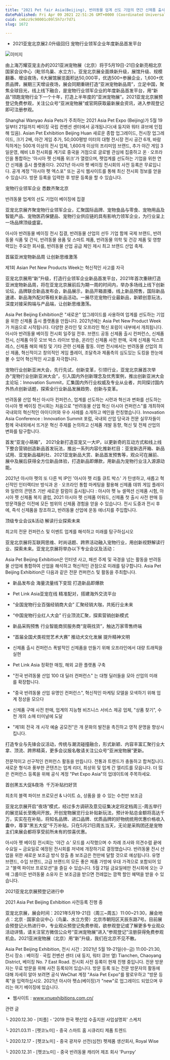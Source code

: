 ```yaml
---
title: "2021 Pet fair Asia(Beijing), 반려동물 업계 선도 기업의 연간 신제품 출시 플랫폼으로 복귀"
datePublished: Fri Apr 09 2021 22:51:26 GMT+0000 (Coordinated Universal Time)
cuid: cm6zz9c90001c09l5h7zr7d7i
slug: 1672

---
```



- 2021亚宠北京展2.0升级回归 宠物行业领军企业年度新品首发平台

![이미지](https://cdn.hashnode.com/res/hashnode/image/upload/v1739247840933/7d70789a-22b9-459e-b45b-06a1c6caa548.jpeg)

由上海万耀亚宠主办的2021亚洲宠物展（北京）将于5月19日-21日全新亮相北京国家会议中心（毗邻鸟巢、水立方）。亚宠北京展全面焕新升级，展馆升级、规模翻番、增设夜场，6大展馆展览面积达50,000平，优选500+参展企业，1,600+优质品牌，展期三天增设夜场，展会同期重磅打造“亚洲宠物新品周”，立足中国，聚焦全球目光，线上线下融合，是宠物行业领军企业的年度新品首发平台，用“新品”领跑宠物行业下一个十年，打造上半年度的“亚洲宠物展”。2021亚宠北京展预登记免费参观，关注公众号“亚洲宠物展”或官网获取最新展会资讯，进入参观登记即可注册参观。

Shanghai Wanyao Asia Pets가 주최하는 2021 Asia Pet Expo (Beijing)가 5월 19일부터 21일까지 베이징 국립 컨벤션 센터에서 공개됩니다(새 둥지와 워터 큐브에 인접해 있음). Asian Pet Exhibition Beijing Huan 새로운 종합 업그레이드, 전시장 업그레이드, 크기 2배, 야간 게임 추가, 50,000평방 미터의 대형 전시장 전시 공간 6개, 바람직하게는 500개 이상의 전시 업체, 1,600개 이상의 프리미엄 브랜드, 추가 야간 게임 3일운영, 헤비 LB 전시회를 계기로 중국을 거점으로 글로벌 관심에 집중하고 온 · 오프라인을 통합하는 '아시아 펫 신제품 위크'가 열렸으며, 펫업계를 선도하는 기업을 위한 연간 신제품 출시 플랫폼이다. 2021년 아시아 펫 베이징 전시회의 사전 등록은 무료입니다. 공개 계정 "아시아 펫 엑스포" 또는 공식 웹사이트를 통해 최신 전시회 정보를 얻을 수 있습니다. 방문 등록을 입력한 후 방문 등록을 할 수 있습니다.

宠物行业领军企业 悉数齐聚北京

반려동물 업계의 선도 기업이 베이징에 집결

亚宠北京展齐聚宠物行业领军企业，汇聚国际品牌、宠物食品与零食、宠物用品及智能产品、宠物医药保健品、宠物行业供应链的具有影响力领军企业，为行业呈上一场品牌顶级盛宴。

아시아 반려동물 베이징 전시 집결, 반려동물 산업의 선두 기업 함께 국제 브랜드, 반려동물 식품 및 간식, 반려동물 용품 및 스마트 제품, 반려동물 의학 및 건강 제품 및 영향력있는 주요한 회사를, 반려동물 산업 공급 체인 제시 최고 브랜드 산업 축제.

首届亚洲宠物新品周 让创新思维激荡

제1회 Asian Pet New Products Week는 혁신적인 사고를 자극

亚宠北京展用“新”升级，打造行业领军企业新品首发平台，2021年首次重磅打造亚洲宠物新品周，将在亚宠北京展前后为期一周的时间内，举办多场线上线下创新论坛，品牌联合新品发布会，新品展示，新品开箱直播，线上新品预售，国际新品速递、新品海外配对等相关新品活动。一展尽览宠物行业最新品，新颖创意玩法，深度对接采购端与产品端，让创新思维激荡。

Asia Pet Beijing Exhibition은 "새로운" 업그레이드를 사용하여 업계를 선도하는 기업을 위한 신제품 출시 플랫폼을 만듭니다. 2021년에는 Asia Pet New Product Week가 처음으로 시작됩니다. 다양한 온라인 및 오프라인 혁신 포럼이 내부에서 개최됩니다. 아시아 반려동물 베이징 전시회 일주일 전후. 브랜드 공동 신제품 출시 컨퍼런스, 신제품 전시, 신제품 아웃 오브 박스 라이브 방송, 온라인 신제품 사전 판매, 국제 신제품 익스프레스, 신제품 해외 매칭 및 기타 관련 신제품 활동. 이번 전시에서는 반려동물 산업의 최신 제품, 혁신적이고 창의적인 게임 플레이, 조달측과 제품측의 심도있는 도킹을 한눈에 볼 수 있어 혁신적인 사고를 자극합니다.

宠物行业创新亚洲大会，先行先试，创新变革，引领行业，亚宠北京展首次举办“宠物行业创新亚洲大会”，引入国内外创新理念及优秀案例，推出创新亚洲大会主论坛：Innovation Summit，汇集国内外行业权威及专业从业者，共同探讨国内外热点创新话题，探索全行业新品发展趋势、创新与变革。

반려동물 산업 혁신 아시아 컨퍼런스, 업계를 선도하는 시련과 혁신과 변화를 선도하는 아시아 펫 베이징 전시회는 처음으로 "반려동물 산업 혁신 아시아 컨퍼런스"를 개최하여 국내외의 혁신적인 아이디어와 우수 사례를 소개하고 메인을 런칭했습니다. Innovation Asia Conference : Innovation Summit 포럼, 국내외 산업 당국과 전문 실무자들이 함께 국내외에서 뜨거운 혁신 주제를 논의하고 신제품 개발 동향, 혁신 및 전체 산업의 변화를 탐구합니다.

首发“亚宠小萌箱”， 2021全新打造亚宠又一大IP，以更新奇的互动方式和线上线下整合营销创造新品首发玩法，推出一系列内容化推新栏目：亚宠新选开箱、新品试用、亚宠新品福利社、2021亚宠新品大赏、新品首发预售等，观众可在展前、展中及展后获得全方位新品体验，打造新品即爆款，用新品为宠物行业注入源源动能。

2021년 아시아 펫의 또 다른 빅 IP인 '아시아 펫 리틀 큐트 박스' 가 탄생하고, 새롭고 혁신적인 인터랙티브 방식과 온 · 오프라인 통합 마케팅을 활용해 신제품 데뷔 게임 플레이와 일련의 콘텐츠 기반 새로운 칼럼이 출시됩니다 : 아시아 펫 뉴 셀렉션 신제품 시험, 아시아 펫 신제품 복지 클럽, 2021 아시아 펫 신제품 어워드, 신제품 첫 출시 사전 판매 등 방문객들은 이전에 모든 범위의 신제품 경험을 얻을 수 있습니다. 전시 도중과 전시 후에, 즉석 신제품을 창조하고, 반려동물 산업에 운동 에너지를 주입합니다.

顶级专业会议&活动 解读行业探索未来

최고의 전문 컨퍼런스 및 이벤트 업계를 해석하고 미래를 탐구하십시오

亚宠北京展将互联网思维、时尚话题、跨界活动融入宠物行业，用创新视野解读行业、探索未来。亚宠北京展将举办以下专业会议及活动：

Asia Pet Beijing Exhibition은 인터넷 사고, 패션 주제 및 국경을 넘는 활동을 반려동물 산업에 통합하여 산업을 해석하고 혁신적인 관점으로 미래를 탐구합니다. Asia Pet Beijing Exhibition은 다음과 같은 전문 컨퍼런스 및 활동을 주최합니다.

- 新品发布会 海量流量线下变现 打造新品即爆款
- Pet Link Asia亚宠在线 精准配对，搭建海外交流平台
- “全国宠物行业百强经销商大会” 汇聚经销大咖，共拓行业未来
- “中国宠物行业红人大会” 行业顶流汇聚，探索营销创新模式
- 新品采购预售 行业智能商贸服务商“宠萌找货”，触达万家零售终端
- “首届全国犬类视觉艺术大赛” 推动犬文化发展 提升精神文明

- 신제품 출시 컨퍼런스 폭발적인 신제품을 만들기 위해 오프라인에서 대량 트래픽을 실현
- Pet Link Asia 정확한 매칭, 해외 교환 플랫폼 구축
- "전국 반려동물 산업 100 대 딜러 컨퍼런스" 는 대형 딜러들을 모아 산업의 미래를 확장합니다.
- "중국 반려동물 산업 유명인 컨퍼런스", 혁신적인 마케팅 모델을 모색하기 위해 업계 정상을 모으다
- 신제품 구매 사전 판매, 업계의 지능형 비즈니스 서비스 제공 업체, "상품 찾기", 수천 개의 소매 터미널에 도달
- "제1회 전국 개 시각 예술 공모전"은 개 문화의 발전을 촉진하고 영적 문명을 향상시킵니다.

打造专业与先锋会议活动，传统与潮流碰撞融合，形式新颖、内容丰富汇聚行业大拿、顶流、跨界精英，更多会议报名敬请关注公众号“亚洲宠物展”更新。

전문적이고 선구적인 컨퍼런스 활동을 만듭니다. 전통과 트렌드가 충돌하고 합쳐집니다. 새로운 형식과 풍부한 콘텐츠는 업계 리더, 최상위 및 업계 간 엘리트를 모읍니다. 더 많은 컨퍼런스 등록을 위해 공식 계정 "Pet Expo Asia"의 업데이트에 주목하세요.

首创黑五大促&夜场  千万补贴扫好货

최초의 블랙 파이브 프로모션 & 나이트 쇼, 상품을 쓸 수 있는 수천만 보조금

亚宠北京展开启“夜场”模式，经过多方调研及意见征集决定将定档周三-周五举行的展览延长至晚间开放。开创宠物展览行业补贴新玩法，预计补贴总金额将高达千万，实实在在补贴，将知名品牌、进口品牌、优质品牌的好物统统用优惠价格收入囊中，尊享“黑五大促”千万补贴，只在5月21日周五当天，无论是采购团还是宠物主们来展会都将享受前所未有的惊喜优惠。

아시아 펫 베이징 전시회는 '야간 쇼' 모드를 시작했으며 수 차례 조사와 의견수렴 끝에 수요일 ~ 금요일로 예정된 전시회를 저녁에 개장하기로 결정했습니다. 반려동물 전시 산업을 위한 새로운 보조금 방식 창출 총 보조금은 천만에 달할 것으로 예상됩니다. 유명 브랜드, 수입 브랜드, 고급 브랜드의 모든 좋은 제품 가방에 우대 가격으로 포함되어 있고 "블랙 파이브 프로모션"을 즐길 수 있습니다. 5월 21일 금요일에만 전시회에 오는 구매 그룹이든 반려동물 소유자 든 보조금을 받으면 전례없는 깜짝 할인 혜택을 받을 수 있습니다.

2021亚宠北京展预登记进行中

2021 Asia Pet Beijing Exhibition 사전등록 진행 중

亚宠北京展，展会时间：2021年5月19-21日（周三~周五）11:00~21:30，展会地点：北京 · 国家会议中心（鸟巢、水立方旁）北京市朝阳区天辰东路7号。目前展会预登记火热进行中，专业观众预登记免费参观，欲参观登记或了解更多专业观众活动详情，请关注官方微信公众号“亚洲宠物展”进入“参观登记”注册获得免费参观机会。2021亚洲宠物展（北京）用“新”升级，我们在北京不见不散。

Asia Pet Beijing Exhibition, 전시 시간 : 2021년 5월 19-21일(수-금) 11:00-21:30, 전시 장소 : 베이징 · 국립 컨벤션 센터 (새 둥지, 워터 큐브 옆) Tianchen, Chaoyang District, 베이징 No. 7 East Road. 전시회 사전 등록이 현재 진행 중입니다. 전문 방문자는 무료 방문을 위해 사전 등록되어 있습니다. 방문 등록 또는 전문 방문자의 활동에 대해 자세히 알아 보려면 공식 WeChat 계정 "Asia Pet Expo"를 팔로우하고 "방문 등록"을 입력하십시오. 2021년 아시아 펫쇼(베이징)가 "new"로 업그레이드 되었으며 우리는 여기 베이징에 있습니다.

- 웹사이트 : www.vnuexhibitions.com.cn/

관련 글

└ 2020.12.30 - [피플] - '2019 한국 펫산업 수출지원 사업설명회' 스케치

└ 2021.03.11 - [펫코노미] - 중국 스마트 홈 시큐리티 제품 트렌드

└ 2020.12.17 - [펫코노미] - 중국 광저우 선전(심천) 펫제품 생산회사, Royal Wise

└ 2020.12.31 - [펫코노미] - 중국 반려동물 캐리어 제조 회사 'Purrpy'